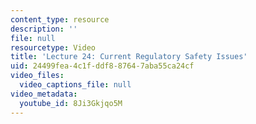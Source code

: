 ```yaml
---
content_type: resource
description: ''
file: null
resourcetype: Video
title: 'Lecture 24: Current Regulatory Safety Issues'
uid: 24499fea-4c1f-ddf8-8764-7aba55ca24cf
video_files:
  video_captions_file: null
video_metadata:
  youtube_id: 8Ji3Gkjqo5M
---
```


